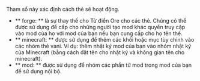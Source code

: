 Tham số này xác định cách thẻ sẽ hoạt động.

* ** forge: ** là sự thay thế cho Từ điển Ore cho các thẻ.
Chúng có thể được sử dụng để cấp cho những người tạo mod khác quyền truy cập vào mod của họ với mod của bạn nếu bạn cung cấp cho họ tên thẻ.
* ** minecraft: ** được sử dụng để thêm các khối hoặc mục tùy chỉnh vào các nhóm thẻ vani.
Ví dụ: thêm nhật ký mod của bạn vào nhóm nhật ký của Minecraft (bằng cách đặt tên cho nhật ký và không gian tên cho minecraft).
* ** mod: ** được sử dụng để nhóm các phần tử mod trong mod của bạn để sử dụng nội bộ.